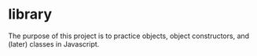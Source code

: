 # library

The purpose of this project is to practice objects, object constructors, and (later) classes in Javascript.